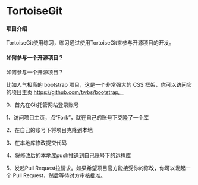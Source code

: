 # TortoiseGit

#### 项目介绍
TortoiseGit使用练习，练习通过使用TortoiseGit来参与开源项目的开发。

#### 如何参与一个开源项目？


如何参与一个开源项目？


比如人气极高的 bootstrap 项目，这是一个非常强大的 CSS 框架，你可以访问它的项目主页 https://github.com/twbs/bootstrap。



0、首先在Git托管网站登录账号



1、访问项目主页，点“Fork”，就在自己的账号下克隆了一个库



2、在自己的账号下将项目克隆到本地



3、在本地库修改提交代码



4、将修改后的本地库push推送到自己账号下的远程库



5、发起Pull Request拉请求。如果希望项目官方能接受你的修改，你可以发起一个 Pull Request，然后等待对方审核批准。


